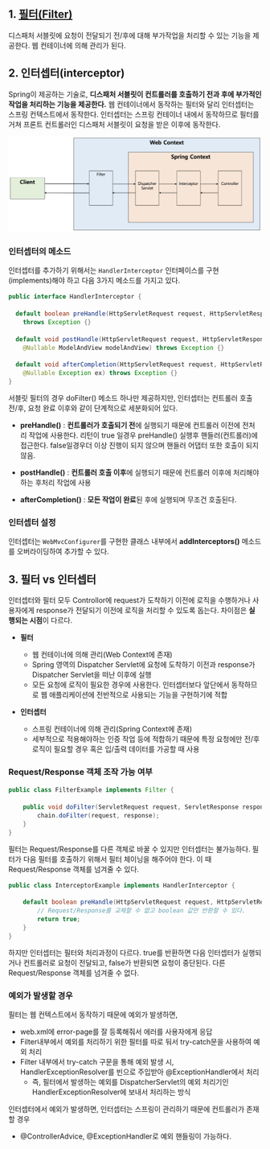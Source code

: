 ## 1. [필터(Filter)](https://github.com/dilmah0203/TIL/blob/main/JSP/%EC%84%9C%EB%B8%94%EB%A6%BF%20%ED%95%84%ED%84%B0.md)

디스패처 서블릿에 요청이 전달되기 전/후에 대해 부가작업을 처리할 수 있는 기능을 제공한다. 웹 컨테이너에 의해 관리가 된다.

## 2. 인터셉터(interceptor)

Spring이 제공하는 기술로, **디스패처 서블릿이 컨트롤러를 호출하기 전과 후에 부가적인 작업을 처리하는 기능을 제공한다.** 웹 컨테이너에서 동작하는 필터와 달리 인터셉터는 스프링 컨텍스트에서 동작한다. 인터셉터는 스프링 컨테이너 내에서 동작하므로 필터를 거쳐 프론트 컨트롤러인 디스패처 서블릿이 요청을 받은 이후에 동작한다. 

![img2](https://github.com/dilmah0203/TIL/blob/main/Image/Interceptor1.png)

### 인터셉터의 메소드

인터셉터를 추가하기 위해서는 `HandlerInterceptor` 인터페이스를 구현(implements)해야 하고 다음 3가지 메소드를 가지고 있다.

```java
public interface HandlerInterceptor { 
  
  default boolean preHandle(HttpServletRequest request, HttpServletResponse response, Object handler) 
    throws Exception {} 
  
  default void postHandle(HttpServletRequest request, HttpServletResponse response, Object handler, 
    @Nullable ModelAndView modelAndView) throws Exception {} 
  
  default void afterCompletion(HttpServletRequest request, HttpServletResponse response, Object handler, 
    @Nullable Exception ex) throws Exception {} 
}
```

서블릿 필터의 경우 doFilter() 메소드 하나만 제공하지만, 인터셉터는 컨트롤러 호출 전/후, 요청 완료 이후와 같이 단계적으로 세분화되어 있다.

- **preHandle()** : **컨트롤러가 호출되기 전**에 실행되기 때문에 컨트롤러 이전에 전처리 작업에 사용한다. 리턴이 true 일경우 preHandle() 실행후 핸들러(컨트롤러)에 접근한다. false일경우더 이상 진행이 되지 않으며 핸들러 어댑터 또한 호출이 되지 않음.
  
- **postHandle()** : **컨트롤러 호출 이후**에 실행되기 때문에 컨트롤러 이후에 처리해야 하는 후처리 작업에 사용
  
- **afterCompletion()** : **모든 작업이 완료**된 후에 실행되며 무조건 호출된다.

### 인터셉터 설정

인터셉터는 `WebMvcConfigurer`를 구현한 클래스 내부에서 **addInterceptors()** 메소드를 오버라이딩하여 추가할 수 있다.

## 3. 필터 vs 인터셉터

인터셉터와 필터 모두 Controllor에 request가 도착하기 이전에 로직을 수행하거나 사용자에게 response가 전달되기 이전에 로직을 처리할 수 있도록 돕는다. 차이점은 **실행되는 시점**이 다르다.

- **필터**
  - 웹 컨테이너에 의해 관리(Web Context에 존재)
  - Spring 영역의 Dispatcher Servlet에 요청에 도착하기 이전과 response가 Dispatcher Servlet을 떠난 이후에 실행
  - 모든 요청에 로직이 필요한 경우에 사용한다. 인터셉터보다 앞단에서 동작하므로 웹 애플리케이션에 전반적으로 사용되는 기능을 구현하기에 적합

- **인터셉터**     
  - 스프링 컨테이너에 의해 관리(Spring Context에 존재)
  - 세부적으로 적용해야하는 인증 작업 등에 적합하기 때문에 특정 요청에만 전/후 로직이 필요할 경우 혹은 입/출력 데이터를 가공할 때 사용

### Request/Response 객체 조작 가능 여부

```java
public class FilterExample implements Filter {

    public void doFilter(ServletRequest request, ServletResponse response, FilterChain chain) {
        chain.doFilter(request, response);       
    }
}
```

필터는 Request/Response를 다른 객체로 바꿀 수 있지만 인터셉터는 불가능하다. 필터가 다음 필터를 호출하기 위해서 필터 체이닝을 해주어야 한다. 이 때 Request/Response 객체를 넘겨줄 수 있다.

```java
public class InterceptorExample implements HandlerInterceptor {

    default boolean preHandle(HttpServletRequest request, HttpServletResponse response, Object handler) {
        // Request/Response를 교체할 수 없고 boolean 값만 반환할 수 있다.
        return true;
    }
}
```

하지만 인터셉터는 필터와 처리과정이 다르다. true를 반환하면 다음 인터셉터가 실행되거나 컨트롤러로 요청이 전달되고, false가 반환되면 요청이 중단된다. 다른 Request/Response 객체를 넘겨줄 수 없다.

### 예외가 발생할 경우

필터는 웹 컨텍스트에서 동작하기 때문에 예외가 발생하면,
- web.xml에 error-page를 잘 등록해줘서 에러를 사용자에게 응답
- Filter내부에서 예외를 처리하기 위한 필터를 따로 둬서 try-catch문을 사용하여 예외 처리
- Filter 내부에서 try-catch 구문을 통해 예외 발생 시, HandlerExceptionResolver를 빈으로 주입받아 @ExceptionHandler에서 처리
    - 즉, 필터에서 발생하는 예외를 DispatcherServlet의 예외 처리기인 HandlerExceptionResolver에 보내서 처리하는 방식

인터셉터에서 예외가 발생하면, 인터셉터는 스프링이 관리하기 때문에 컨트롤러가 존재할 경우

- @ControllerAdvice, @ExceptionHandler로 예외 핸들링이 가능하다.

